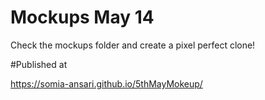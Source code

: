 # Mockups May 14

Check the mockups folder and create a pixel perfect clone!


#Published at

https://somia-ansari.github.io/5thMayMokeup/
